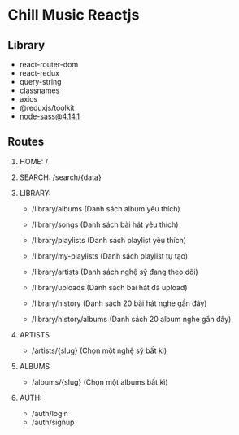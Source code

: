 # Chill Music Reactjs

## Library
- react-router-dom 
- react-redux 
- query-string 
- classnames 
- axios 
- @reduxjs/toolkit
- node-sass@4.14.1

## Routes

1. HOME: / 
2. SEARCH: /search/{data}
3. LIBRARY: 
    - /library/albums (Danh sách album yêu thích)
    - /library/songs (Danh sách bài hát yêu thích)
    - /library/playlists (Danh sách playlist yêu thích)
    - /library/my-playlists (Danh sách playlist tự tạo)
    - /library/artists (Danh sách nghệ sỹ đang theo dõi)
    - /library/uploads (Danh sách bài hát đã upload)

    - /library/history (Danh sách 20 bài hát nghe gần đây)
    - /library/history/albums (Danh sách 20 album nghe gần đây)

4. ARTISTS
    - /artists/{slug} (Chọn một nghệ sỹ bất kì)

5. ALBUMS

    - /albums/{slug} (Chọn một albums bất kì)
    
4. AUTH: 
    - /auth/login
    - /auth/signup
